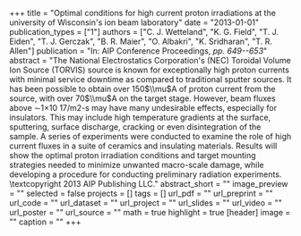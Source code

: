 +++
title = "Optimal conditions for high current proton irradiations at the university of Wisconsin's ion beam laboratory"
date = "2013-01-01"
publication_types = ["1"]
authors = ["C. J. Wetteland", "K. G. Field", "T. J. Eiden", "T. J. Gerczak", "B. R. Maier", "O. Albakri", "K. Sridharan", "T. R. Allen"]
publication = "In: AIP Conference Proceedings, _pp. 649--653_"
abstract = "The National Electrostatics Corporation's (NEC) Toroidal Volume Ion Source (TORVIS) source is known for exceptionally high proton currents with minimal service downtime as compared to traditional sputter sources. It has been possible to obtain over 150$\\mu$A of proton current from the source, with over 70$\\mu$A on the target stage. However, beam fluxes above ∼1×10 17/m2-s may have many undesirable effects, especially for insulators. This may include high temperature gradients at the surface, sputtering, surface discharge, cracking or even disintegration of the sample. A series of experiments were conducted to examine the role of high current fluxes in a suite of ceramics and insulating materials. Results will show the optimal proton irradiation conditions and target mounting strategies needed to minimize unwanted macro-scale damage, while developing a procedure for conducting preliminary radiation experiments. \\textcopyright 2013 AIP Publishing LLC."
abstract_short = ""
image_preview = ""
selected = false
projects = []
tags = []
url_pdf = ""
url_preprint = ""
url_code = ""
url_dataset = ""
url_project = ""
url_slides = ""
url_video = ""
url_poster = ""
url_source = ""
math = true
highlight = true
[header]
image = ""
caption = ""
+++
